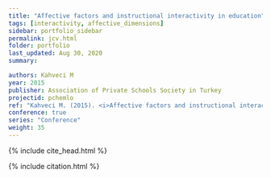 ```yaml
---
title: "Affective factors and instructional interactivity in education"
tags: [interactivity, affective_dimensions]
sidebar: portfolio_sidebar
permalink: jcv.html
folder: portfolio
last_updated: Aug 30, 2020
summary:

authors: Kahveci M
year: 2015
publisher: Association of Private Schools Society in Turkey
projectid: pchemlo
ref: "Kahveci M. (2015). <i>Affective factors and instructional interactivity in education</i>. Paper presented at the Association of Private Schools Society in Turkey. Kaya Plazzo Hotel, Antalya, Turkey. January 28 - 31, 2015."
conference: true
series: "Conference"
weight: 35
---
```


{% include cite_head.html %}

{% include citation.html %}